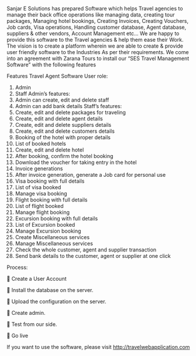 Sanjar E Solutions has prepared Software which helps Travel agencies to manage their back office
operations like managing data, creating tour packages, Managing hotel bookings, Creating Invoices,
Creating Vouchers, Job cards, Visa operations, Handling customer database, Agent database, suppliers &amp;
other vendors, Account Management etc…
We are happy to provide this software to the Travel agencies &amp; help them ease their Work. The vision is
to create a platform wherein we are able to create &amp; provide user friendly software to the Industries As
per their requirements.
We come into an agreement with Zarana Tours to install our “SES Travel Management Software” with
the following features

Features
Travel Agent Software
User role:
1. Admin
2. Staff
Admin’s features:
  1. Admin can create, edit and delete staff
  2. Admin can add bank details
  Staff’s features:
  1. Create, edit and delete packages for traveling
  2. Create, edit and delete agent details
  3. Create, edit and delete suppliers details
  4. Create, edit and delete customers details
  5. Booking of the hotel with proper details
  6. List of booked hotels
  7. Create, edit and delete hotel
  8. After booking, confirm the hotel booking
  9. Download the voucher for taking entry in the hotel
  10. Invoice generations
  11. After invoice generation, generate a Job card for personal use
  12. Visa booking with full details
  13. List of visa booked
  14. Manage visa booking
  15. Flight booking with full details
  16. List of flight booked
  17. Manage flight booking
  18. Excursion booking with full details
  19. List of Excursion booked
  20. Manage Excursion booking
  21. Create Miscellaneous services
  22. Manage Miscellaneous services
  23. Check the whole customer, agent and supplier transaction
  24. Send bank details to the customer, agent or supplier at one click

Process:

   Create a User Account
  
   Install the database on the server.
  
   Upload the configuration on the server.
  
   Create admin.
  
   Test from our side.
  
   Go live
  
If you want to use the software, please visit http://travelwebapplication.com
